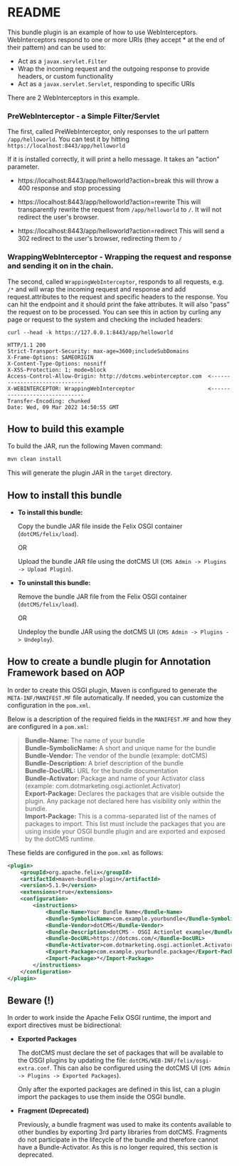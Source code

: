 # README

This bundle plugin is an example of how to use WebInterceptors.  WebInterceptors respond to one or more URIs (they accept * at the end of their pattern) and can be used to:

* Act as a `javax.servlet.Filter`
* Wrap the incoming request and the outgoing response to provide headers, or custom functionality
* Act as a `javax.servlet.Servlet`, responding to specific URIs

There are 2 WebInterceptors in this example.  

### PreWebInterceptor - a Simple Filter/Servlet
The first, called PreWebInterceptor, only responses to the url pattern `/app/helloworld`.   You can test it by hitting `https://localhost:8443/app/helloworld`

If it is installed correctly, it will print a hello message.  It takes an "action" parameter.
    
* https://localhost:8443/app/helloworld?action=break
this will throw a 400 response and stop processing

* https://localhost:8443/app/helloworld?action=rewrite
This will transparently rewrite the request from `/app/helloworld` to `/`.  It will not redirect the user's browser.

* https://localhost:8443/app/helloworld?action=redirect
This will send a 302 redirect to the user's browser, redirecting them to `/` 

### WrappingWebInterceptor - Wrapping the request and response and sending it on in the chain.

The second, called `WrappingWebInterceptor`, responds to all requests, e.g. `/*` and  will wrap the incoming request and response and add request.attributes to the request and specific headers to the response.  You can hit the endpoint and it should print the fake attributes.  It will also "pass" the request on to be processed.  You can see this in action by curling any page or request to the system and checking the included headers:
```
curl --head -k https://127.0.0.1:8443/app/helloworld

HTTP/1.1 200
Strict-Transport-Security: max-age=3600;includeSubDomains
X-Frame-Options: SAMEORIGIN
X-Content-Type-Options: nosniff
X-XSS-Protection: 1; mode=block
Access-Control-Allow-Origin: http://dotcms.webinterceptor.com  <------------------------------
X-WEBINTERCEPTOR: WrappingWebInterceptor                       <------------------------------
Transfer-Encoding: chunked
Date: Wed, 09 Mar 2022 14:50:55 GMT

```


## How to build this example

To build the JAR, run the following Maven command: 
```sh
mvn clean install
```

This will generate the plugin JAR in the `target` directory.

## How to install this bundle

* **To install this bundle:**

  Copy the bundle JAR file inside the Felix OSGI container (`dotCMS/felix/load`).

  OR

  Upload the bundle JAR file using the dotCMS UI (`CMS Admin -> Plugins -> Upload Plugin`).

* **To uninstall this bundle:**

  Remove the bundle JAR file from the Felix OSGI container (`dotCMS/felix/load`).

  OR

  Undeploy the bundle JAR using the dotCMS UI (`CMS Admin -> Plugins -> Undeploy`).

## How to create a bundle plugin for Annotation Framework based on AOP  

In order to create this OSGI plugin, Maven is configured to generate the `META-INF/MANIFEST.MF` file automatically. If needed, you can customize the configuration in the `pom.xml`.

Below is a description of the required fields in the `MANIFEST.MF` and how they are configured in a `pom.xml`:

> **Bundle-Name:** The name of your bundle  
> **Bundle-SymbolicName:** A short and unique name for the bundle  
> **Bundle-Vendor:** The vendor of the bundle (example: dotCMS)  
> **Bundle-Description:** A brief description of the bundle  
> **Bundle-DocURL:** URL for the bundle documentation  
> **Bundle-Activator:** Package and name of your Activator class (example: com.dotmarketing.osgi.actionlet.Activator)  
> **Export-Package:** Declares the packages that are visible outside the plugin. Any package not declared here has visibility only within the bundle.  
> **Import-Package:** This is a comma-separated list of the names of packages to import. This list must include the packages that you are using inside your OSGI bundle plugin and are exported and exposed by the dotCMS runtime.

These fields are configured in the `pom.xml` as follows:

```xml
<plugin>
    <groupId>org.apache.felix</groupId>
    <artifactId>maven-bundle-plugin</artifactId>
    <version>5.1.9</version>
    <extensions>true</extensions>
    <configuration>
        <instructions>
            <Bundle-Name>Your Bundle Name</Bundle-Name>
            <Bundle-SymbolicName>com.example.yourbundle</Bundle-SymbolicName>
            <Bundle-Vendor>dotCMS</Bundle-Vendor>
            <Bundle-Description>dotCMS - OSGI Actionlet example</Bundle-Description>
            <Bundle-DocURL>https://dotcms.com/</Bundle-DocURL>
            <Bundle-Activator>com.dotmarketing.osgi.actionlet.Activator</Bundle-Activator>
            <Export-Package>com.example.yourbundle.package</Export-Package>
            <Import-Package>*</Import-Package>
        </instructions>
    </configuration>
</plugin>
```

## Beware (!)

In order to work inside the Apache Felix OSGI runtime, the import and export directives must be bidirectional:

* **Exported Packages**

  The dotCMS must declare the set of packages that will be available to the OSGI plugins by updating the file: `dotCMS/WEB-INF/felix/osgi-extra.conf`.
  This can also be configured using the dotCMS UI (`CMS Admin -> Plugins -> Exported Packages`).

  Only after the exported packages are defined in this list, can a plugin import the packages to use them inside the OSGI bundle.

* **Fragment (Deprecated)**

  Previously, a bundle fragment was used to make its contents available to other bundles by exporting 3rd party libraries from dotCMS. Fragments do not participate in the lifecycle of the bundle and therefore cannot have a Bundle-Activator. As this is no longer required, this section is deprecated.
